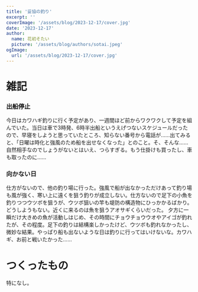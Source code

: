 ```yaml
---
title: '妥協の釣り'
excerpt: ''
coverImage: '/assets/blog/2023-12-17/cover.jpg'
date: '2023-12-17'
author:
  name: 花初そたい
  picture: '/assets/blog/authors/sotai.jpeg'
ogImage:
  url: '/assets/blog/2023-12-17/cover.jpg'
---
```

# 雑記
### 出船停止
今日はカワハギ釣りに行く予定があり、一週間ほど前からワクワクして予定を組んでいた。当日は車で3時発、6時半出船というえげつないスケジュールだったので、早寝をしようと思っていたところ、知らない番号から電話が……出てみると、「日曜は時化と強風のため船を出せなくなった」とのこと。そ、そんな……
自然相手なのでしょうがないとはいえ、つらすぎる。もう仕掛けも買ったし、車も取ったのに……

### 向かない日
仕方がないので、他の釣り場に行った。強風で船が出なかっただけあって釣り場も風が強く、寒い上に遠くを狙う釣りが成立しない。仕方ないので足下の小魚を釣りつつウツボを狙うが、ウツボ狙いの竿も堤防の構造物にひっかかるばかり。どうしようもない。近くに来るのは魚を狙うアオサギくらいだった。
夕方に一瞬だけ大きめの魚が活動しはじめ、その時間にチョウチョウウオやアイゴが釣れたが、その程度。足下の釣りは結構楽しかったけど、ウツボも釣れなかったし、微妙な結果。やっぱり船も出ないような日は釣りに行ってはいけないな。カワハギ、お前と戦いたかった……

# つくったもの
特になし。

